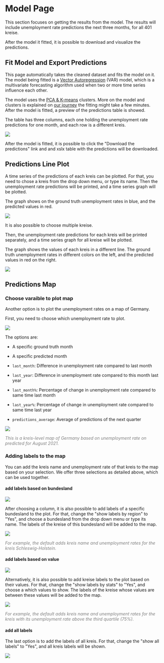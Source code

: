# Model Page 

This section focuses on getting the results from the model.
The results will include unemployment rate predictions the next three months, for all 401 kreise.

After the model it fitted, it is possible to download and visualize the predictions. 

## Fit Model and Export Predictions 
This page automatically takes the cleaned dataset and fits the model on it. 
The model being fitted is a [Vector Autoregression](https://en.wikipedia.org/wiki/Vector_autoregression) (VAR) model, which is a multivariate forecasting algorithm used when two or more time series influence each other. 

The model uses the [PCA & K-means]() clusters. More on the model and clusters is explained on [our journey](https://cinnylin.github.io/bmwi-docs/) the fitting might take a few minutes. After the model is fitted, a preview of the predictions table is showed. 

The table has three columns, each one holding the unemployment rate predictions for one month, and each row is a different kreis. 

![](./model_screenshots/pred.png)

After the model is fitted, it is possible to click the "Download the predictions" link and and xslx table with the predictions will be downloaded. 

<!-- ## Visualize prediction results -->

## Predictions Line Plot
A time series of the predictions of each kreis can be plotted. For that, you need to chose a kreis from the drop down menu, or type its name. Then the unemployment rate predictions will be printed, and a time series graph will be plotted. 

The graph shows on the ground truth unemployment rates in blue, 
and the predicted values in red.  

![](./model_screenshots/vis1.png)

It is also possible to choose multiple kreise. 

Then, the unemployment rate predictions for each kreis will be printed separately, 
and a time series graph for all kreise will be plotted. 

The graph shows the values of each kreis in a different line. The ground truth unemployment rates in different colors on the left,  and the predicted values in red on the right. 

![](./model_screenshots/vis2.png)

## Predictions Map

### Choose varaible to plot map 

Another option is to plot the unemployment rates on a map of Germany. 

First, you need to choose which unemployment rate to plot. 


![](./model_screenshots/plot_var.png)

The options are: 

- A specific ground truth month

- A specific predicted month

- `last_month`: Difference in unemployment rate compared to last month

- `last_year`: Difference in unemployment rate compared to this month last year 

- `last_month%`: Percentage of change in unemployment rate compared to same time last month

- `last_year%`: Percentage of change in unemployment rate compared to same time last year

- `predictions_average`: Average of predictions of the next quarter

<!-- - An average of the three predicted months  -->

![](./model_screenshots/map5.png)

<span style="color:gray">*This is a kreis-level map of Germany based on unemployment rate on predicted for August 2021.*</span>

### Adding labels to the map

You can add the kreis name and unemployment rate of that kreis to the map based on your selection. We offer three selections as detailed above, which can be used together.

#### add labels based on bundesland  

![](./model_screenshots/select_bdl.png)

After choosing a column, it is also possible to add labels of a specific bundesland to the plot. For that, change the "show labels by region" to "Yes", and choose a bundesland from the drop down menu or type its name. The labels of the kreise of this bundesland will be added to the map. 

![](./model_screenshots/map2.png)

<span style="color:gray">*For example, the default adds kreis name and unemployment rates for the kreis Schleswig-Holstein.*</span>

#### add labels based on value 

![](./model_screenshots/select_stats.png)

Alternatively, it is also possible to add kreise labels to the plot based on their values. 
For that, change the "show labels by stats" to "Yes", and choose a which values to show. The labels of the kreise  whose values are between these values will be added to the map. 

![](./model_screenshots/map3.png)

<span style="color:gray">*For example, the default adds kreis name and unemployment rates for the kreis with its unemployment rate above the third quartile (75%).*</span>

#### add all labels

The last option is to add the labels of all kreis. For that, change the "show all labels" to "Yes", and all kreis labels will be shown. 

![](./model_screenshots/map4.png)
